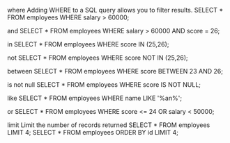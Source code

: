 where
Adding WHERE to a SQL query allows you to filter results.
SELECT * FROM employees WHERE salary > 60000;

and
SELECT * FROM employees WHERE salary > 60000 AND score = 26;

in
SELECT * FROM employees WHERE score IN (25,26);

not
SELECT * FROM employees WHERE score NOT IN (25,26);

between
SELECT * FROM employees WHERE score BETWEEN 23 AND 26;

is not null
SELECT * FROM employees WHERE score IS NOT NULL;

like
SELECT * FROM employees WHERE name LIKE '%an%';

or
SELECT * FROM employees WHERE score <= 24 OR salary < 50000;

limit
Limit the number of records returned
SELECT * FROM employees LIMIT 4;
SELECT * FROM employees ORDER BY id LIMIT 4;